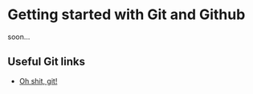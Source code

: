 # Getting started with Git and Github

soon...

## Useful Git links

* [Oh shit, git!](http://ohshitgit.com)